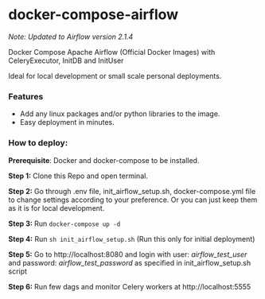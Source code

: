 # docker-compose-airflow

_Note: Updated to Airflow version 2.1.4_

Docker Compose Apache Airflow (Official Docker Images) with CeleryExecutor, InitDB and InitUser

Ideal for local development or small scale personal deployments.

### Features
- Add any linux packages and/or python libraries to the image.
- Easy deployment in minutes.




### How to deploy:

**Prerequisite**: Docker and docker-compose to be installed. 

**Step 1:** Clone this Repo and open terminal.

**Step 2:** Go through .env file, init_airflow_setup.sh, docker-compose.yml file to change settings according to your preference. Or you can just keep them as it is for local development.

**Step 3:** Run `docker-compose up -d`

**Step 4:** Run `sh init_airflow_setup.sh` (Run this only for initial deployment)

**Step 5:** Go to http://localhost:8080 and login with user: _airflow_test_user_ and password: _airflow_test_password_ as specified in init_airflow_setup.sh script

**Step 6:** Run few dags and monitor Celery workers at http://localhost:5555


